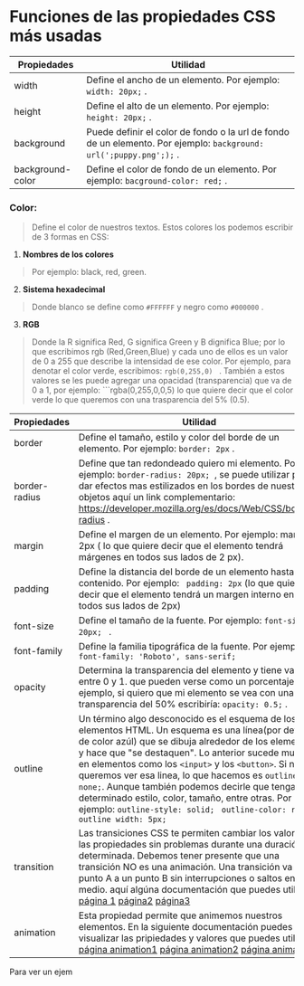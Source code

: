 # Funciones de las propiedades CSS más usadas
| Propiedades      | Utilidad                                                                                                               |
| ---------------- | ---------------------------------------------------------------------------------------------------------------------- |
| width            | Define el ancho de un elemento. Por ejemplo: ```width: 20px;``` .                                                      |
| height           | Define el alto de un elemento. Por ejemplo: ```height: 20px;``` .                                                      |
| background       | Puede definir el color de fondo o la url de fondo de un elemento. Por ejemplo: ```background: url(';puppy.png';);``` . |
| background-color | Define el color de fondo de un elemento. Por ejemplo: ```bacground-color: red;``` .                                    |
 
 ### Color: 
 > Define el color de nuestros textos. Estos colores los podemos escribir de 3 formas en CSS: 
 
1.  **Nombres de los colores**
> Por ejemplo: black, red, green.

2. **Sistema hexadecimal** 
> Donde blanco se define como ```#FFFFFF``` y negro como ```#000000``` . 

3. **RGB** 
> Donde la R significa Red, G significa Green y B dignifica Blue; por lo que escribimos  rgb (Red,Green,Blue) y cada uno de ellos es un valor de 0 a 255 que describe la intensidad de ese color. Por ejemplo, para denotar el color verde, escribimos: ```rgb(0,255,0) ``` . También a estos valores se les puede agregar una opacidad (transparencia) que va de 0 a 1, por ejemplo: ```rgba(0,255,0,0,5) lo que quiere decir que el color verde lo que queremos con una trasparencia del 5% (0.5).

| Propiedades   | Utilidad                                                                                                                                                                                                                                                                                                                                                                                                                                                                                                                                                      |
| ------------- | ------------------------------------------------------------------------------------------------------------------------------------------------------------------------------------------------------------------------------------------------------------------------------------------------------------------------------------------------------------------------------------------------------------------------------------------------------------------------------------------------------------------------------------------------------------- |
| border        | Define el tamaño, estilo y color del borde de un elemento. Por ejemplo: ```border: 2px``` .                                                                                                                                                                                                                                                                                                                                                                                                                                                                   |
| border-radius | Define que tan redondeado quiero mi elemento. Por ejemplo: ```border-radius: 20px; ```, se puede utilizar para dar efectos mas estilizados en los bordes de nuestros objetos aquí un link complementario: https://developer.mozilla.org/es/docs/Web/CSS/border-radius .                                                                                                                                                                                                                                                                                       |
| margin        | Define el margen de un elemento. Por ejemplo: margin: 2px ( lo que quiere decir que el elemento tendrá márgenes en todos sus lados de 2 px).                                                                                                                                                                                                                                                                                                                                                                                                                  |
| padding       | Define la distancia del borde de un elemento hasta su contenido. Por ejemplo: ``` padding: 2px``` (lo que quiere decir que el elemento tendrá un margen interno en todos sus lados de 2px)                                                                                                                                                                                                                                                                                                                                                                    |
| font-size     | Define el tamaño de la fuente. Por ejemplo: ```font-size: 20px; ``` .                                                                                                                                                                                                                                                                                                                                                                                                                                                                                         |
| font-family   | Define la familia tipográfica de la fuente. Por ejemplo: ``` font-family: 'Roboto', sans-serif; ```                                                                                                                                                                                                                                                                                                                                                                                                                                                           |
| opacity       | Determina la transparencia del elemento y tiene valores entre 0 y 1. que pueden verse como un porcentaje. Por ejemplo, si quiero que mi elemento se vea con una transparencia del 50% escribiría: ```opacity: 0.5;``` .                                                                                                                                                                                                                                                                                                                                       |
| outline       | Un término algo desconocido es el esquema de los elementos HTML. Un esquema es una línea(por defecto, de color azúl) que se dibuja alrededor de los elementos y hace que "se destaquen". Lo anterior sucede mucho en elementos como los ```<input>``` y los ```<button>```. Si no queremos ver esa linea, lo que hacemos es ```outline: none;```. Aunque también podemos decirle que tenga determinado estilo, color, tamaño, entre otras. Por ejemplo: ```outline-style: solid; ``` ```outline-color: red; ``` ```outline width: 5px; ```                    |
| transition    | Las transiciones CSS te permiten cambiar los valores de las propiedades sin problemas durante una duración determinada. Debemos tener presente que una transición NO es una animación. Una transición va de un punto A a un punto B sin interrupciones o saltos en medio. aquí algúna documentación que puedes utilizar: [página 1](https://www.w3schools.com/css/css3_transitions.asp)  [página2](https://developer.mozilla.org/en-US/docs/Web/CSS/CSS_Transitions/Using_CSS_transitions) [página3](https://css-tricks.com/almanac/properties/t/transition/) |
| animation     | Esta propiedad permite que animemos nuestros elementos. En la siguiente documentación puedes visualizar las pripiedades y valores que puedes utilizar: [página animation1](https://www.w3schools.com/css/css3_animations.asp) [página animation2](https://developer.mozilla.org/en-US/docs/Web/CSS/CSS_Animations/Using_CSS_animations) [página animation3](https://css-tricks.com/almanac/properties/a/animation/)                                                                                                                                                                | 

Para ver un ejem